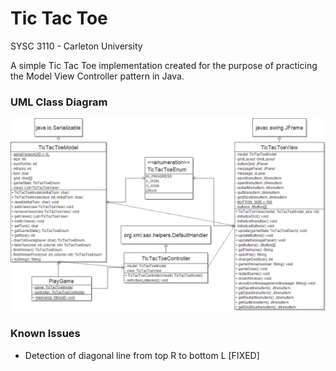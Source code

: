 # Tic Tac Toe

SYSC 3110 - Carleton University

A simple Tic Tac Toe implementation created for the purpose of practicing the Model View Controller pattern in Java. 

### UML Class Diagram

![Tic Tac Toe class diagram](TicTacToe_ClassDiagram.png)

### Known Issues

- Detection of diagonal line from top R to bottom L [FIXED]
